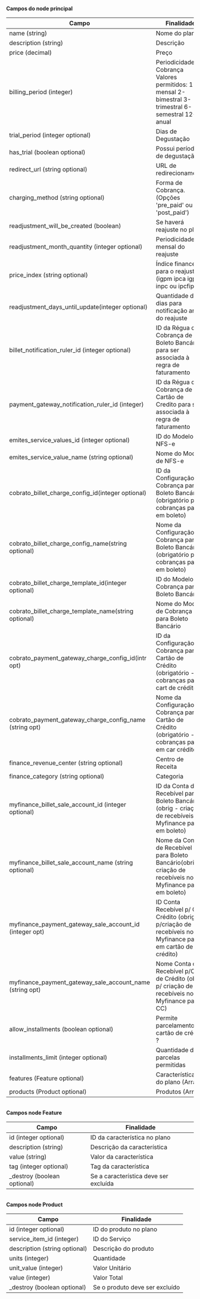 <br>
<strong> Campos do node principal </strong>

|              Campo                                      |          Finalidade
| ------------------------------------------------------- | --------------------------------------------------------------------------------------------------------- |
| name (string)                                           | Nome do plano                                                                                             |
| description (string)                                    | Descrição                                                                                                 |
| price (decimal)                                         | Preço                                                                                                     |
| billing_period (integer)                                | Periodicidade de Cobrança Valores permitidos: 1-mensal 2-bimestral 3-trimestral 6-semestral 12-anual      |
| trial_period (integer optional)                         | Dias de Degustação                                                                                        |
| has_trial (boolean optional)                            | Possui período de degustação ?                                                                            |
| redirect_url (string optional)                          | URL de redirecionamento                                                                                   |
| charging_method (string optional)                       | Forma de Cobrança. (Opções 'pre_paid' ou 'post_paid')                                                     |
| readjustment_will_be_created (boolean)                  | Se haverá reajuste no plano                                                                               |
| readjustment_month_quantity (integer optional)          | Periodicidade mensal do reajuste                                                                          |
| price_index (string optional)                           | Índice financeiro para o reajuste (igpm ipca igpdi inpc ou ipcfipe)                                       |
| readjustment_days_until_update(integer optional)        | Quantidade de dias para notificação antes do reajuste                                                     |
| billet_notification_ruler_id (integer optional)         | ID da Régua de Cobrança de Boleto Bancário para ser associada à regra de faturamento                      |
| payment_gateway_notification_ruler_id (integer)         | ID da Régua de Cobrança de Cartão de Credito para ser associada à regra de faturamento                    |
| emites_service_values_id (integer optional)             | ID do Modelo de NFS-e                                                                                     |
| emites_service_value_name (string optional)             | Nome do Modelo de NFS-e                                                                                   |
| cobrato_billet_charge_config_id(integer optional)       | ID da Configuração de Cobrança para Boleto Bancário (obrigatório para cobranças pagas em boleto)          |
| cobrato_billet_charge_config_name(string optional)      | Nome da Configuração de Cobrança para Boleto Bancário (obrigatório para cobranças pagas em boleto)        |
| cobrato_billet_charge_template_id(integer optional)     | ID do Modelo de Cobrança para Boleto Bancário                                                             |
| cobrato_billet_charge_template_name(string optional)    | Nome do Modelo de Cobrança para Boleto Bancário                                                           |
| cobrato_payment_gateway_charge_config_id(intr opt)      | ID da Configuração de Cobrança para Cartão de Crédito (obrigatório - cobranças pagas cart de crédito)     |
| cobrato_payment_gateway_charge_config_name (string opt) | Nome da Configuração de Cobrança para Cartão de Crédito (obrigatório - cobranças pagas em car crédito)    |
| finance_revenue_center (string optional)                | Centro de Receita                                                                                         |
| finance_category (string optional)                      | Categoria                                                                                                 |
| myfinance_billet_sale_account_id (integer optional)     | ID da Conta de Recebível para Boleto Bancário (obrig - criação de recebíveis no Myfinance pagos em boleto)|
| myfinance_billet_sale_account_name (string optional)    | Nome da Conta de Recebível para Boleto Bancário(obrig -criação de recebíveis no Myfinance pagos em boleto)|
| myfinance_payment_gateway_sale_account_id (integer opt) | ID Conta Recebível p/ C. Crédito (obrig p/criação de recebíveis no Myfinance pagos em cartão de crédito)  |
| myfinance_payment_gateway_sale_account_name (string opt)| Nome Conta de Recebível p/C. de Crédito (obrig p/ criação de recebíveis no Myfinance pagos CC)            |
| allow_installments (boolean optional)                   | Permite parcelamento em cartão de crédito ?                                                               |
| installments_limit (integer optional)                   | Quantidade de parcelas permitidas                                                                         |
| features (Feature optional)                             | Características do plano (Array)                                                                          |
| products (Product optional)                             | Produtos (Array)                                                                                          |

<br>
<strong> Campos node Feature </strong>

|              Campo                                      |          Finalidade
| ------------------------------------------------------- | -------------------------------------------------------------------------------------------------|
| id (integer optional)                                   | ID da característica no plano                                                                    |
| description (string)                                    | Descrição da característica                                                                      |
| value (string)                                          | Valor da característica                                                                          |
| tag (integer optional)                                  | Tag da característica                                                                            |
| _destroy (boolean optional)                             | Se a característica deve ser excluída                                                            |


<br>
<strong> Campos node Product </strong>

|              Campo                                      |          Finalidade
| ------------------------------------------------------- | -------------------------------------------------------|
| id (integer optional)                                   | ID do produto no plano                                 |
| service_item_id (integer)                               | ID do Serviço                                          |
| description (string optional)                           | Descrição do produto                                   |
| units (integer)                                         | Quantidade                                             |
| unit_value (integer)                                    | Valor Unitário                                         |
| value (integer)                                         | Valor Total                                            |
| _destroy (boolean optional)                             | Se o produto deve ser excluído                         |